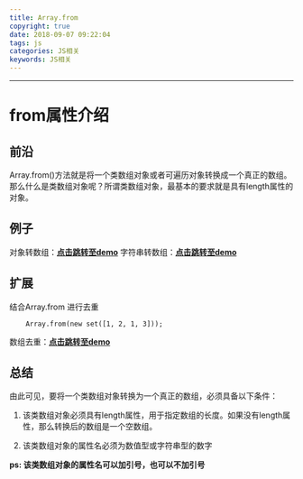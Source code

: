 ```yaml
---
title: Array.from
copyright: true
date: 2018-09-07 09:22:04
tags: js
categories: JS相关
keywords: JS相关
---
```

----

# from属性介绍

## 前沿

Array.from()方法就是将一个类数组对象或者可遍历对象转换成一个真正的数组。那么什么是类数组对象呢？所谓类数组对象，最基本的要求就是具有length属性的对象。

<!--more-->
## 例子

对象转数组：[**点击跳转至demo**](/assets/example/from/demo1.html)
字符串转数组：[**点击跳转至demo**](/assets/example/from/demo2.html)

## 扩展

结合Array.from 进行去重

``` set
    Array.from(new set([1, 2, 1, 3]));
```
数组去重：[**点击跳转至demo**](/assets/example/from/demo3.html)

## 总结

由此可见，要将一个类数组对象转换为一个真正的数组，必须具备以下条件：

1. 该类数组对象必须具有length属性，用于指定数组的长度。如果没有length属性，那么转换后的数组是一个空数组。

2. 该类数组对象的属性名必须为数值型或字符串型的数字

**ps: 该类数组对象的属性名可以加引号，也可以不加引号**